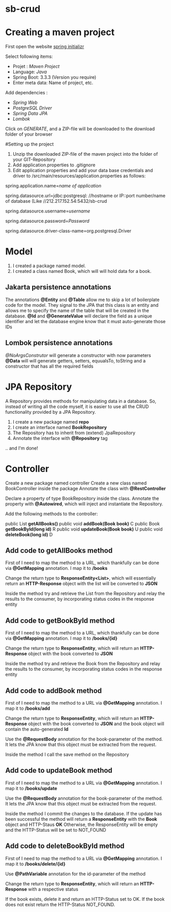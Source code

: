 # sb-crud

# Creating a maven project
First open the website [spring initializr](https://start.spring.io)

Select following items:

- Projet : *Maven Project*
- Language: *Java*
- Spring Boot: 3.3.3 (Version you require)
- Enter meta data: Name of project, etc.

Add dependencies :

- *Spring Web*
- *PostgreSQL Driver*
- *Spring Data JPA*
- *Lombok*

Click on *GENERATE*, and a ZIP-file will be downloaded to the download folder of your browser

#Setting up the project 
1. Unzip the downloaded ZIP-file of the maven project into the folder of your GIT-Repository
2. Add application.properties to .gitignore
3. Edit application properties and add your data base credentials and driver to /src/main/resources/application.properties
as follows:

spring.application.name=*name of application*

spring.datasource.url=jdbc:postgresql: //hostname or IP::port number/name of database (Like //212.217.152.54:5432/sb-crud

spring.datasource.username=*username*

spring.datasource.password=*Password*

spring.datasource.driver-class-name=org.postgresql.Driver

# Model

1. I created a package named model.
2. I created a class named Book, which will will hold data for a book.

## Jakarta persistence annotations

The annotations **@Entity** and **@Table** allow me to skip a lot of boilerplate code for the model.
They signal to the JPA that this class is an entity and allows me to specify the name of the table that will be created in the database.
**@Id** and **@GenerateValue** will declare the field as a unique identifier and let the database engine
know that it must auto-generate those IDs

## Lombok persistence annotations

*@NoArgsConstrutor* will generate a constructor with now parameters
**@Data** will will generate getters, setters, equualsTo, toString and a constructor that has all the required fields
 
# JPA Repository

A Repository provides methods for manipulating data in a database.
So, instead of writing all the code myself, it is easier to use all the CRUD functionality provided by a JPA Repository.

1. I create a new package named **repo** 
2. I create an interface named **BookRepository**
3. The Repository has to inherit from (extend) JpaRepository
4. Annotate the interface with **@Repository** tag

.. and I'm done!

# Controller

Create a new package named controller
Create a new class named BookController inside the package
Annotate the class with **@RestController**

Declare a property of type BookRepository inside the class. 
Annotate the property with **@Autowired**, which will inject and instantiate the Repository.

Add the following methods to the controller:

public List<Book> **getAllBooks()**
public void **addBook(Book book)**		C
public Book **getBookById(long id)**	R
public void **updateBook(Book book)**	U
public void **deleteBook(long id)**		D

## Add code to getAllBooks method

First of I need to map the method to a URL, which thankfully can be done via
**@GetMapping** annotation.
I map it to **/books**

Change the return type to **ResponseEntity<List<Book>>**, which will essentially return
an **HTTP-Response** object with the list will be converted to **JSON**

Inside the method try and retrieve the List from the Repository and relay the results to 
the consumer, by incorporating status codes in the response entity

## Add code to getBookById method

First of I need to map the method to a URL, which thankfully can be done via
**@GetMapping** annotation.
I map it to **/books/{id}**

Change the return type to **ResponseEntity<Book>**, which will return
an **HTTP-Response** object with the book converted to **JSON**

Inside the method try and retrieve the Book from the Repository and relay the results to 
the consumer, by incorporating status codes in the response entity

## Add code to addBook method

First of I need to map the method to a URL via **@GetMapping** annotation.
I map it to **/books/add**

Change the return type to **ResponseEntity<Book>**, which will return
an **HTTP-Response** object with the book converted to **JSON** and the book object
will contain the auto-generated **Id**

Use the **@RequestBody** annotation for the book-parameter of the method. It lets the 
JPA know that this object must be extracted from the request.

Inside the method I call the save method on the Repository

## Add code to updateBook method

First of I need to map the method to a URL via **@GetMapping** annotation.
I map it to **/books/update**

Use the **@RequestBody** annotation for the book-parameter of the method. It lets the 
JPA know that this object must be extracted from the request.

Inside the method I commit the changes to the database. If the update has been successful
the method will return a **ResponseEntity** with the **Book** object and HTTP-Staus **OK**
Otherwise, the ResponseEntity will be empty and the HTTP-Status will be set to NOT_FOUND

## Add code to deleteBookById method

First of I need to map the method to a URL via **@GetMapping** annotation.
I map it to **/books/delete/{id}**

Use **@PathVariable** annotation for the id-parameter of the method 

Change the return type to **ResponseEntity<HttpStatus>**, which will return
an **HTTP-Response** with a respective status

If the book exists, delete it and return an HTTP-Status set to OK.
If the book does not exist return the HTTP-Status NOT_FOUND.




 

